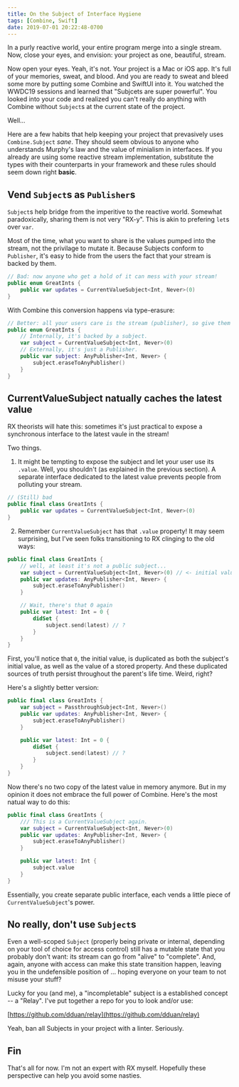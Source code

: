 ```yaml
---
title: On the Subject of Interface Hygiene
tags: [Combine, Swift]
date: 2019-07-01 20:22:48-0700
---
```


In a purly reactive world, your entire program merge into a single stream. Now,
close your eyes, and envision: your project as one, beautiful, stream.

Now open your eyes. Yeah, it's not. Your project is a Mac or iOS app. It's full
of your memories, sweat, and blood. And you are ready to sweat and bleed some
more by putting some Combine and SwiftUI into it. You watched the WWDC19
sessions and learned that "Subjcets are super powerful". You looked into your
code and realized you can't really do anything with Combine without `Subject`s
at the current state of the project.

Well…

Here are a few habits that help keeping your project that prevasively uses
`Combine.Subject` *sane*. They should seem obvious to anyone who understands
Murphy's law and the value of minialism in interfaces. If you already are using
some reactive stream implementation, substitute the types with their
counterparts in your framework and these rules should seem down right **basic**.

## Vend `Subject`s as `Publisher`s

`Subject`s help bridge from the imperitive to the reactive world. Somewhat
paradoxically, sharing them is not very "RX-y". This is akin to prefering `let`s
over `var`.

Most of the time, what you want to share is the values pumped into the stream,
not the privilage to mutate it. Because Subjects conform to `Publisher`, it's
easy to hide from the users the fact that your stream is backed by them.

```swift
// Bad: now anyone who get a hold of it can mess with your stream!
public enum GreatInts {
    public var updates = CurrentValueSubject<Int, Never>(0)
}
```

With Combine this conversion happens via type-erasure:

```swift
// Better: all your users care is the stream (publisher), so give them that!
public enum GreatInts {
    // Internally, it's backed by a subject.
    var subject = CurrentValueSubject<Int, Never>(0)
    // Externally, it's just a Publisher. 
    public var subject: AnyPublisher<Int, Never> {
        subject.eraseToAnyPublisher()
    }
}
```

## CurrentValueSubject natually caches the latest value

RX theorists will hate this: sometimes it's just practical to expose
a synchronous interface to the latest vaule in the stream!

Two things.

1. It might be tempting to expose the subject and let your user use its
   `.value`. Well, you shouldn't (as explained in the previous section).
   A separate interface dedicated to the latest value prevents people from
   polluting your stream.

```swift
// (Still) bad
public final class GreatInts {
    public var updates = CurrentValueSubject<Int, Never>(0)
}
```

2. Remember `CurrentValueSubject` has that `.value` property! It may seem
   surprising, but I've seen folks transitioning to RX clinging to the old ways:

```swift
public final class GreatInts {
    // well, at least it's not a public subject...
    var subject = CurrentValueSubject<Int, Never>(0) // <- initial value 0
    public var updates: AnyPublisher<Int, Never> {
        subject.eraseToAnyPublisher()
    }

    // Wait, there's that 0 again
    public var latest: Int = 0 {
        didSet {
            subject.send(latest) // ?
        }
    }
}
```

First, you'll notice that `0`, the initial value, is duplicated as both the
subject's initial value, as well as the value of a stored property. And these
duplicated sources of truth persist throughout the parent's life time. Weird,
right?

Here's a slightly better version:

```swift
public final class GreatInts {
    var subject = PassthroughSubject<Int, Never>()
    public var updates: AnyPublisher<Int, Never> {
        subject.eraseToAnyPublisher()
    }

    public var latest: Int = 0 {
        didSet {
            subject.send(latest) // ?
        }
    }
}
```

Now there's no two copy of the latest value in memory anymore. But in my opinion
it does not embrace the full power of Combine. Here's the most natual way to do
this:

```swift
public final class GreatInts {
    /// This is a CurrentValueSubject again.
    var subject = CurrentValueSubject<Int, Never>(0)
    public var updates: AnyPublisher<Int, Never> {
        subject.eraseToAnyPublisher()
    }

    public var latest: Int {
        subject.value
    }
}
```

Essentially, you create separate public interface, each vends a little piece of
`CurrentValueSubject`'s power.

## No really, don't use `Subject`s

Even a well-scoped `Subject` (properly being private or internal, depending on
your tool of choice for access control) still has a mutable state that you
probably don't want: its stream can go from "alive" to "complete". And, again,
anyone with access can make this state transition happen, leaving you in the
undefensible position of … hoping everyone on your team to not misuse your
stuff?

Lucky for you (and me), a "incompletable" subject is a established concept -- a
"Relay". I've put together a repo for you to look and/or use:

[https://github.com/dduan/relay](https://github.com/dduan/relay)

Yeah, ban all Subjects in your project with a linter. Seriously.

## Fin

That's all for now. I'm not an expert with RX myself. Hopefully these
perspective can help you avoid some nasties.
